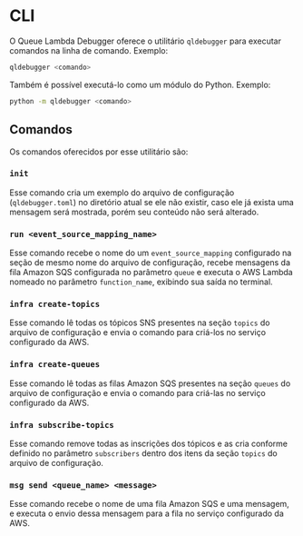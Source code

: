 # CLI

O Queue Lambda Debugger oferece o utilitário `qldebugger` para executar comandos na linha de comando. Exemplo:

```sh
qldebugger <comando>
```

Também é possível executá-lo como um módulo do Python. Exemplo:

```sh
python -m qldebugger <comando>
```

## Comandos

Os comandos oferecidos por esse utilitário são:

### `init`

Esse comando cria um exemplo do arquivo de configuração (`qldebugger.toml`) no diretório atual se ele não existir, caso ele já exista uma mensagem será mostrada, porém seu conteúdo não será alterado.

### `run <event_source_mapping_name>`

Esse comando recebe o nome do um `event_source_mapping` configurado na seção de mesmo nome do arquivo de configuração, recebe mensagens da fila Amazon SQS configurada no parâmetro `queue` e executa o AWS Lambda nomeado no parâmetro `function_name`, exibindo sua saída no terminal.

### `infra create-topics`

Esse comando lê todas os tópicos SNS presentes na seção `topics` do arquivo de configuração e envia o comando para criá-los no serviço configurado da AWS.

### `infra create-queues`

Esse comando lê todas as filas Amazon SQS presentes na seção `queues` do arquivo de configuração e envia o comando para criá-las no serviço configurado da AWS.

### `infra subscribe-topics`

Esse comando remove todas as inscrições dos tópicos e as cria conforme definido no parâmetro `subscribers` dentro dos itens da seção `topics` do arquivo de configuração.

### `msg send <queue_name> <message>`

Esse comando recebe o nome de uma fila Amazon SQS e uma mensagem, e executa o envio dessa mensagem para a fila no serviço configurado da AWS.
